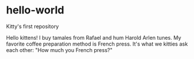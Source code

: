 # hello-world
Kitty's first repository

Hello kittens! I buy tamales from Rafael and hum Harold Arlen tunes. 
My favorite coffee preparation method is French press. 
It's what we kitties ask each other: "How much you French press?"
